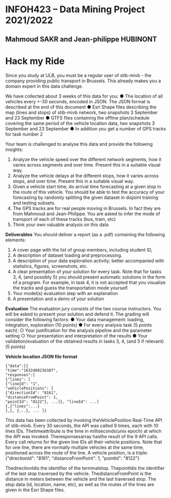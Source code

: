 # INFOH423 – Data Mining Project 2021/2022
## Mahmoud SAKR and Jean-philippe HUBINONT

# Hack my Ride

Since you study at ULB, you must be a regular user of stib-mivb - the
company providing public transport in Brussels. This already makes you a
domain expert in this data challenge.

We have collected about 3 weeks of this data for you:
● The location of all vehicles every +-30 seconds, encoded in JSON.
The JSON format is described at the end of this document
● Esri Shape files describing the map (lines and stops) of stib-mivb
network, two snapshots 3 September and 23 September
● GTFS files containing the offline plan/schedule covering the same
period of the vehicle location data, two snapshots 3 September and
23 September
● In addition you get a number of GPS tracks for task number 2

Your team is challenged to analyse this data and provide the following
insights:

1. Analyze the vehicle speed over the different network segments, how it varies across segments and over time. Present this in a suitable visual     way.
2. Analyze the vehicle delays at the different stops, how it varies across stops, and over time. Present this in a suitable visual way. 
3. Given a vehicle start time, do arrival time forecasting at a given stop in the route of this vehicle. You should be able to test the accuracy of your forecasting by randomly splitting the given dataset in disjoint training and testing subsets.
4. The GPS tracks are for real people moving in Brussels. In fact they are from Mahmoud and Jean-Philippe. You are asked to infer the mode of
    transport of each of these tracks (bus, tram, etc)
5. Think your own valuable analysis on this data

**Deliverables**
You should deliver a report (as a .pdf) containing the following
elements:

1. A cover page with the list of group members, including student ID,
2. A description of dataset loading and preprocessing.
3. A description of your data exploration activity; better accompanied
    with statistics, figures, screenshots, etc.
4. A clear presentation of your solution for every task. Note that for
    tasks 3, 4, (and possibly 5) you should present automatic solutions in
    the form of a program. For example, in task 4, it is not accepted that
    you visualize the tracks and guess the transportation mode yourself.
5. Your model(s) evaluation step with an explanation
6. A presentation and a demo of your solution

**Evaluation**
The evaluation jury consists of the two course instructors. You will be asked
to present your solution and defend it. The grading will consider the
following factors:
● Your data management: loading, integration, exploration (10 points)
● For every analysis task (5 points each):
○ Your justification for the analysis pipeline and the parameter
setting
○ Your presentation and interpretation of the results
● Your validation/evaluation of the obtained results in tasks 3, 4, (and 5
if relevant) (5 points)


**Vehicle location JSON file format**

```
{"data":[{
"time":"1632409236387",
"responses":[
{"lines": [
{"lineId": "1",
"vehiclePositions": [
{"directionId": "8161",
"distanceFromPoint": 1,
"pointId": "8122"}, ...]}, "lineId": ...]
},{"lines":...}
],}, {...}, ... ]}
```
This data has been collected by invoking theVehiclePosition Real-Time
API of stib-mivb. Every 30 seconds, the API was called 9 times, each with
10 lines IDs. Thetimeattribute is the time in milliseconds(unix epoch) at
which the API was invoked. Theresponsesarray hasthe result of the 9 API
calls. Every call returns for the given line IDs all their vehicle positions.
Note that for one line, there are normally multiple vehicles at the same
time, positioned across the route of the line.
A vehicle position, is a triple:
{"directionId": "8161",
"distanceFromPoint": 1,
"pointId": "8122"}

ThedirectionIdis the identifier of the terminalstop. ThepointIdis the
identifier of the last stop traversed by the vehicle. ThedistanceFromPoint is
the distance in meters between the vehicle and the last traversed stop.
The stop data (id, location, name, etc), as well as the routes of the lines are
given in the Esri Shape files.



